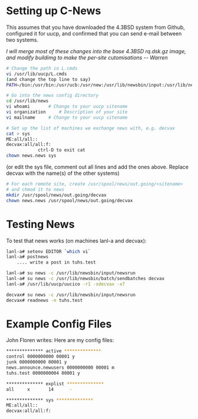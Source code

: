 # Setting up C-News

This assumes that you have downloaded the 4.3BSD system from Github,
configured it for uucp, and confirmed that you can send e-mail between
two systems.

*I will merge most of these changes into the base 4.3BSD rq.dsk.gz
image, and modify buildimg to make the per-site cutomisations -- Warren*

```sh
# Change the path in L.cmds
vi /usr/lib/uucp/L.cmds
(and change the top line to say)
PATH=/bin:/usr/bin:/usr/ucb:/usr/new:/usr/lib/newsbin/input:/usr/lib/newsbin

# Go into the news config directory
cd /usr/lib/news
vi whoami		# Change to your uucp sitename
vi organization		# Description of your site
vi mailname		# Change to your uucp sitename

# Set up the list of machines we exchange news with, e.g. decvax
cat > sys
ME:all/all::
decvax:all/all:f:
			ctrl-D to exit cat
chown news.news sys
```

(or edit the sys file, comment out all lines and add the ones
above. Replace decvax with the name(s) of the other systems)

```sh
# For each remote site, create /usr/spool/news/out.going/<sitename>
# and chmod it to news
mkdir /usr/spool/news/out.going/decvax
chown news.news /usr/spool/news/out.going/decvax
```

# Testing News

To test that news works (on machines lanl-a and decvax):

```sh
lanl-a# setenv EDITOR `which vi`
lanl-a# postnews
	.... write a post in tuhs.test

lanl-a# su news -c /usr/lib/newsbin/input/newsrun
lanl-a# su news -c /usr/lib/newsbin/batch/sendbatches decvax
lanl-a# /usr/lib/uucp/uucico -r1 -sdecvax -x7

decvax# su news -c /usr/lib/newsbin/input/newsrun
decvax# readnews -n tuhs.test
```

# Example Config Files

John Floren writes: Here are my config files:

```sh
************** active **************
control 0000000000 00001 y
junk 0000000000 00001 y
news.announce.newusers 0000000000 00001 m
tuhs.test 0000000004 00001 y
```

```sh
************** explist **************
all     x       14      -
```

```sh
************** sys **************
ME:all/all::
decvax:all/all:f:
```
